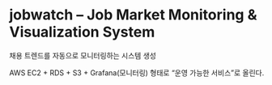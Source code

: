 # jobwatch – Job Market Monitoring & Visualization System

채용 트렌드를 자동으로 모니터링하는 시스템 생성

AWS EC2 + RDS + S3 + Grafana(모니터링) 형태로 “운영 가능한 서비스”로 올린다.
